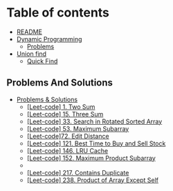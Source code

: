 # Table of contents

* [README](README.md)
* [Dynamic Programming](Algorithms/dp/dynamic-programming.md)
  * [Problems](Algorithms/dp/problems.md)
* [Union find](Algorithms/union\_find/dynamic\_connectivity.md)
  * [Quick Find](Algorithms/union\_find/quick\_find.md)

## Problems And Solutions

* [Problems & Solutions](problems-and-solutions/README.md)
  * [\[Leet-code\] 1. Two Sum](problems-and-solutions/problems-and-solutions/leet-code-1.-two-sum.md)
  * [\[Leet-code\] 15. Three Sum](problems-and-solutions/problems-and-solutions/leet-code-15.-three-sum.md)
  * [\[Leet-code\] 33. Search in Rotated Sorted Array](problems-and-solutions/problems-and-solutions/leet-code-33.-search-in-rotated-sorted-array.md)
  * [\[Leet-code\] 53. Maximum Subarray](problems-and-solutions/problems-and-solutions/leet-code-53.-maximum-subarray.md)
  * [\[Leet-code\]72. Edit Distance](problems-and-solutions/leet-code-72/page-1.md)
  * [\[Leet-code\] 121. Best Time to Buy and Sell Stock](problems-and-solutions/problems-and-solutions/leet-code-121.-best-time-to-buy-and-sell-stock.md)
  * [\[Leet-code\] 146. LRU Cache](problems-and-solutions/problems-and-solutions/leet-code-146.-lru-cache.md)
  * [\[Leet-code\] 152. Maximum Product Subarray](problems-and-solutions/problems-and-solutions/leet-code-152.-maximum-product-subarray.md)
  *
  * [\[Leet-code\] 217. Contains Duplicate](problems-and-solutions/problems-and-solutions/leet-code-217.-contains-duplicate.md)
  * [\[Leet-code\] 238. Product of Array Except Self](problems-and-solutions/problems-and-solutions/leet-code-238.-product-of-array-except-self.md)
